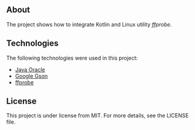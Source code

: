 ## About
The project shows how to integrate Kotlin and Linux utility *ffprobe*.

## Technologies
The following technologies were used in this project:

* [Java Oracle](https://www.oracle.com/java/)
* [Google Gson](https://github.com/google/gson)
* [ffprobe](https://ffmpeg.org/ffprobe.html)

## License
This project is under license from MIT. For more details, see the LICENSE file.
